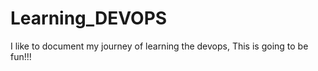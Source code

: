 # Learning_DEVOPS
I like to document my journey of learning the devops, This is going to be fun!!! 
